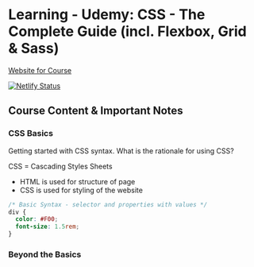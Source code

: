 # Learning - Udemy: CSS - The Complete Guide (incl. Flexbox, Grid & Sass)

[Website for Course](https://learning-feb-2019-css-complete-guide.netlify.com)

[![Netlify Status](https://api.netlify.com/api/v1/badges/3996aefd-c1bc-484d-8417-fd25da0e1d89/deploy-status)](https://app.netlify.com/sites/learning-feb-2019-css-complete-guide/deploys)

## Course Content & Important Notes

### CSS Basics

Getting started with CSS syntax. What is the rationale for using CSS?

CSS = Cascading Styles Sheets

* HTML is used for structure of page
* CSS is used for styling of the website

```css
/* Basic Syntax - selector and properties with values */
div {
  color: #F00;
  font-size: 1.5rem;
}
```

### Beyond the Basics